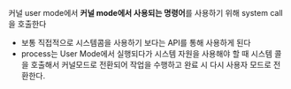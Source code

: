 커널 user mode에서 **커널 mode에서 사용되는 명령어**를 사용하기 위해 system call을 호출한다

* 보통 직접적으로 시스템콤을 사용하기 보다는 API를 통해 사용하게 된다
* process는 User Mode에서 실행되다가 시스템 자원을 사용해야 할 때 시스템 콜을 호출해서 커널모드로 전환되어 작업을 수행하고
  완료 시 다시 사용자 모드로 전환한다.
